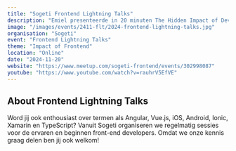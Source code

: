 ```yaml
---
title: "Sogeti Frontend Lightning Talks"
description: "Emiel presenteerde in 20 minuten The Hidden Impact of Developers bij de Sogeti Frontend Lightning Talks."
image: "/images/events/2411-flt/2024-frontend-lightning-talks.jpg"
organisation: "Sogeti"
event: "Frontend Lightning Talks"
theme: "Impact of Frontend"
location: "Online"
date: "2024-11-20"
website: "https://www.meetup.com/sogeti-frontend/events/302998087"
youtube: "https://www.youtube.com/watch?v=rauhrV5EfVE"
---
```


## About Frontend Lightning Talks

Word jij ook enthousiast over termen als Angular, Vue.js, iOS, Android, Ionic, Xamarin en TypeScript? Vanuit Sogeti organiseren we regelmatig sessies voor de ervaren en beginnen front-end developers. Omdat we onze kennis graag delen ben jij ook welkom!
